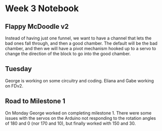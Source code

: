 # Week 3 Notebook

## Flappy McDoodle v2
Instead of having just one funnel, we want to have a channel that lets the bad ones fall through, and then a good chamber. The default will be the bad chamber, and then we will have a pivot mechanism hooked up to a servo to change the direction of the block to go into the good chamber. 

## Tuesday
George is working on some circuitry and coding. Eliana and Gabe working on FDv2.

## Road to Milestone 1
On Monday George worked on completing milestone 1. There were some issues with the servos on the Arduino not responding to the rotation angles of 180 and 0 (nor 170 and 10), but finally worked with 150 and 30.

